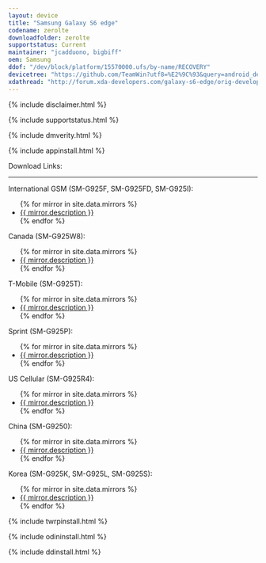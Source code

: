 ```yaml
---
layout: device
title: "Samsung Galaxy S6 edge"
codename: zerolte
downloadfolder: zerolte
supportstatus: Current
maintainer: "jcadduono, bigbiff"
oem: Samsung
ddof: "/dev/block/platform/15570000.ufs/by-name/RECOVERY"
devicetree: "https://github.com/TeamWin?utf8=%E2%9C%93&query=android_device_samsung_zerolte"
xdathread: "http://forum.xda-developers.com/galaxy-s6-edge/orig-development/recovery-official-twrp-galaxy-s6-edge-t3354508"
---
```


{% include disclaimer.html %}

{% include supportstatus.html %}

{% include dmverity.html %}

{% include appinstall.html %}

<div class='page-heading'>Download Links:</div>
<hr />
<p class="text">International GSM (SM-G925F, SM-G925FD, SM-G925I):</p>
<ul>
{% for mirror in site.data.mirrors %}
  <li>
    <a href="{{ mirror.baseurl }}zerolte">
      {{ mirror.description }}
    </a>
  </li>
{% endfor %}
</ul>
<p class="text">Canada (SM-G925W8):</p>
<ul>
{% for mirror in site.data.mirrors %}
  <li>
    <a href="{{ mirror.baseurl }}zeroltecan">
      {{ mirror.description }}
    </a>
  </li>
{% endfor %}
</ul>
<p class="text">T-Mobile (SM-G925T):</p>
<ul>
{% for mirror in site.data.mirrors %}
  <li>
    <a href="{{ mirror.baseurl }}zeroltetmo">
      {{ mirror.description }}
    </a>
  </li>
{% endfor %}
</ul>
<p class="text">Sprint (SM-G925P):</p>
<ul>
{% for mirror in site.data.mirrors %}
  <li>
    <a href="{{ mirror.baseurl }}zeroltespr">
      {{ mirror.description }}
    </a>
  </li>
{% endfor %}
</ul>
<p class="text">US Cellular (SM-G925R4):</p>
<ul>
{% for mirror in site.data.mirrors %}
  <li>
    <a href="{{ mirror.baseurl }}zerolteusc">
      {{ mirror.description }}
    </a>
  </li>
{% endfor %}
</ul>
<p class="text">China (SM-G9250):</p>
<ul>
{% for mirror in site.data.mirrors %}
  <li>
    <a href="{{ mirror.baseurl }}zeroltezt">
      {{ mirror.description }}
    </a>
  </li>
{% endfor %}
</ul>
<p class="text">Korea (SM-G925K, SM-G925L, SM-G925S):</p>
<ul>
{% for mirror in site.data.mirrors %}
  <li>
    <a href="{{ mirror.baseurl }}zerolteskt">
      {{ mirror.description }}
    </a>
  </li>
{% endfor %}
</ul>

{% include twrpinstall.html %}

{% include odininstall.html %}

{% include ddinstall.html %}
